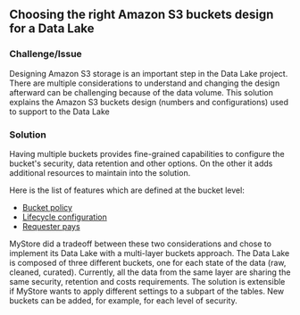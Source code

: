 ## Choosing the right Amazon S3 buckets design for a Data Lake
### Challenge/Issue

Designing Amazon S3 storage is an important step in the Data Lake project. There are multiple considerations to understand and changing the design afterward can be challenging because of the data volume.
This solution explains the Amazon S3 buckets design (numbers and configurations) used to support to the Data Lake

### Solution

Having multiple buckets provides fine-grained capabilities to configure the bucket's security, data retention and other options. On the other it adds additional resources to maintain into the solution.

Here is the list of features which are defined at the bucket level:

* [Bucket policy](https://docs.aws.amazon.com/AmazonS3/latest/dev/using-iam-policies.html)
* [Lifecycle configuration](https://docs.aws.amazon.com/AmazonS3/latest/dev/object-lifecycle-mgmt.html)
* [Requester pays](https://docs.aws.amazon.com/AmazonS3/latest/dev/RequesterPaysBuckets.html)

MyStore did a tradeoff between these two considerations and chose to implement its Data Lake with a multi-layer buckets approach.
The Data Lake is composed of three different buckets, one for each state of the data (raw, cleaned, curated). Currently, all the data from the same layer are sharing the same security, retention and costs requirements.
The solution is extensible if MyStore wants to apply different settings to a subpart of the tables. New buckets can be added, for example, for each level of security.